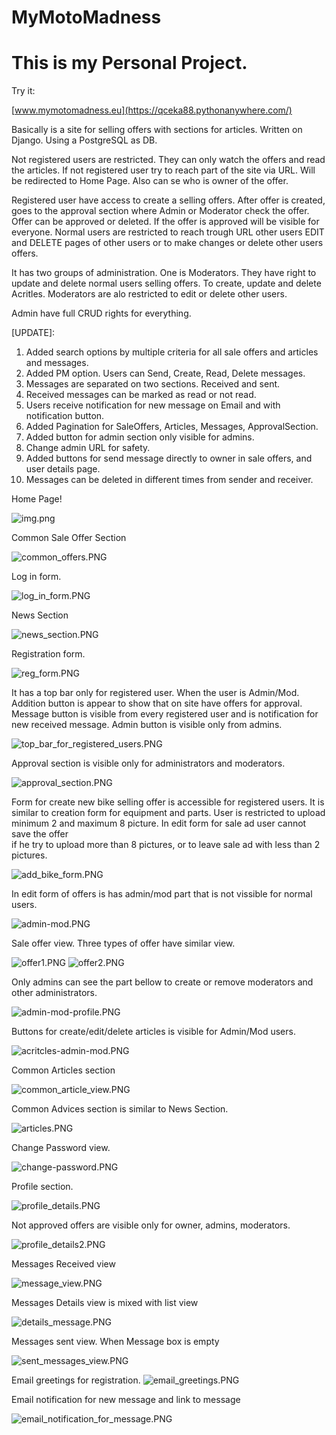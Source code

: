 # MyMotoMadness
 

# This is my Personal Project.





Try it:

[www.mymotomadness.eu](https://qceka88.pythonanywhere.com/)



Basically is a site for selling offers with sections for articles. Written on Django. Using a PostgreSQL as DB.

Not registered users are restricted. They can only watch the offers and read the articles.
If not registered user try to reach part of the site via URL. Will be redirected to Home Page.
Also can se who is owner of the offer.

Registered user have access to create a selling offers. After offer is created, goes to the approval section 
where Admin or Moderator check the offer. Offer can be approved or deleted. 
If the offer is approved will be visible for everyone. Normal users are restricted to reach trough URL
other users EDIT and DELETE pages of other users or to make changes or delete other users offers. 

It has two groups of administration. One is Moderators. 
They have right to update and delete normal users selling offers. To create, update and delete Acritles.
Moderators are alo restricted to edit or delete other users.


Admin have full CRUD rights for everything.

[UPDATE]:

1. Added search options by multiple criteria for all sale offers and articles and messages.
2. Added PM option. Users can Send, Create, Read, Delete messages.
3. Messages are separated on two sections. Received and sent.
4. Received messages can be marked as read or not read.
5. Users receive notification for new message on Email and with  notification button.
6. Added Pagination for SaleOffers, Articles, Messages, ApprovalSection.
7. Added button for admin section only visible for admins.
8. Change admin URL for safety. 
9. Added buttons for send message directly to owner in sale offers, and user details page.
10. Messages can be deleted in different times from sender  and receiver.


Home Page!

![img.png](readme_images/img.png)

Common Sale Offer Section

![common_offers.PNG](readme_images%2Fcommon_offers.PNG)

Log in form.

![log_in_form.PNG](readme_images%2Flog_in_form.PNG)

News Section

![news_section.PNG](readme_images%2Fnews_section.PNG)


Registration form.

![reg_form.PNG](readme_images%2Freg_form.PNG)

It has a top bar only for registered user. When the user is Admin/Mod.
Addition button is appear to show that on site have offers for approval.
Message button is visible from every registered user and is notification for new received message.  Admin button is visible
only from admins.

![top_bar_for_registered_users.PNG](readme_images%2Ftop_bar_for_registered_users.PNG)

Approval section is visible only for administrators and moderators.

![approval_section.PNG](readme_images%2Fapproval_section.PNG)


Form for create new bike selling offer is accessible for registered users.
It is similar to creation form for equipment and parts.
User is restricted to upload minimum 2 and maximum 8 picture.
In edit form for sale ad user cannot save the offer  
if he try to upload more than 8 pictures, or to leave sale ad with less than 2 pictures.

![add_bike_form.PNG](readme_images%2Fadd_bike_form.PNG)

In edit form of offers is has admin/mod part that is not vissible for normal users.

![admin-mod.PNG](readme_images%2Fadmin-mod.PNG)

Sale offer view. Three types of offer have similar view.

![offer1.PNG](readme_images%2Foffer1.PNG)
![offer2.PNG](readme_images%2Foffer2.PNG)


Only admins can see the part bellow to create or remove moderators and other administrators.

![admin-mod-profile.PNG](readme_images%2Fadmin-mod-profile.PNG)

Buttons for create/edit/delete articles is visible for Admin/Mod users.

![acritcles-admin-mod.PNG](readme_images%2Facritcles-admin-mod.PNG)

Common Articles section

![common_article_view.PNG](readme_images%2Fcommon_article_view.PNG)

Common Advices section is similar to News Section.

![articles.PNG](readme_images%2Farticles.PNG)

Change Password view.

![change-password.PNG](readme_images%2Fchange-password.PNG)


Profile section.

![profile_details.PNG](readme_images%2Fprofile_details.PNG)

Not approved offers are visible only for owner, admins, moderators.

![profile_details2.PNG](readme_images%2Fprofile_details2.PNG)

Messages Received view

![message_view.PNG](readme_images%2Fmessage_view.PNG)

Messages Details view is mixed with list view

![details_message.PNG](readme_images%2Fdetails_message.PNG)

Messages sent  view. When Message box is empty

![sent_messages_view.PNG](readme_images%2Fsent_messages_view.PNG)

Email greetings for registration.
![email_greetings.PNG](readme_images%2Femail_greetings.PNG)

Email notification for new message and link to message

![email_notification_for_message.PNG](readme_images%2Femail_notification_for_message.PNG)
